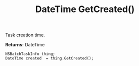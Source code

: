 ﻿---
uid: crmscript_ref_NSBatchTaskInfo_GetCreated
title: DateTime GetCreated()
intellisense: NSBatchTaskInfo.GetCreated
keywords: NSBatchTaskInfo, GetCreated
so.topic: reference
---

Task creation time.

**Returns:** DateTime


```crmscript
NSBatchTaskInfo thing;
DateTime created  = thing.GetCreated();
```


